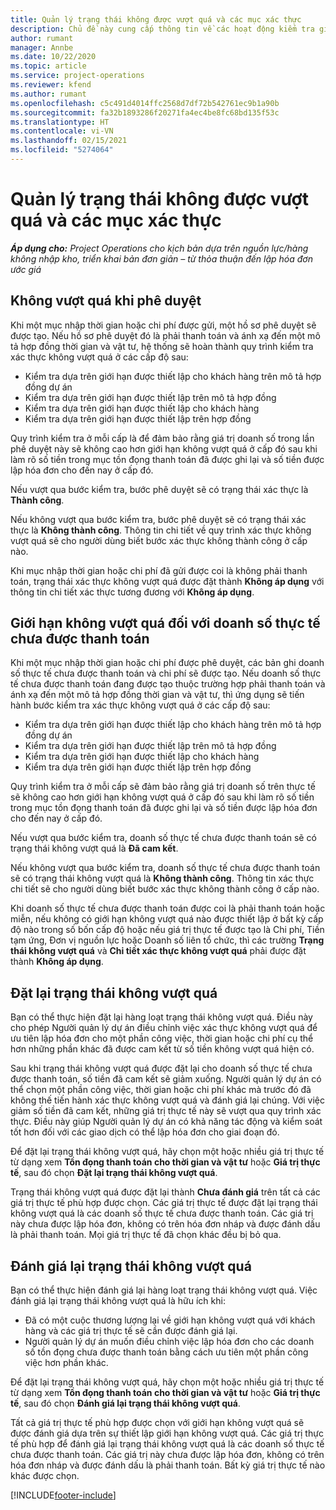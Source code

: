 ```yaml
---
title: Quản lý trạng thái không được vượt quá và các mục xác thực
description: Chủ đề này cung cấp thông tin về các hoạt động kiểm tra giới hạn không vượt quá được thực hiện trong Project Operations.
author: rumant
manager: Annbe
ms.date: 10/22/2020
ms.topic: article
ms.service: project-operations
ms.reviewer: kfend
ms.author: rumant
ms.openlocfilehash: c5c491d4014ffc2568d7df72b542761ec9b1a90b
ms.sourcegitcommit: fa32b1893286f20271fa4ec4be8fc68bd135f53c
ms.translationtype: HT
ms.contentlocale: vi-VN
ms.lasthandoff: 02/15/2021
ms.locfileid: "5274064"
---
```

# <a name="manage-not-to-exceed-status-and-validations"></a>Quản lý trạng thái không được vượt quá và các mục xác thực 

_**Áp dụng cho:** Project Operations cho kịch bản dựa trên nguồn lực/hàng không nhập kho, triển khai bản đơn giản – từ thỏa thuận đến lập hóa đơn ước giá_

## <a name="not-to-exceed-on-approvals"></a>Không vượt quá khi phê duyệt

Khi một mục nhập thời gian hoặc chi phí được gửi, một hồ sơ phê duyệt sẽ được tạo. Nếu hồ sơ phê duyệt đó là phải thanh toán và ánh xạ đến một mô tả hợp đồng thời gian và vật tư, hệ thống sẽ hoàn thành quy trình kiểm tra xác thực không vượt quá ở các cấp độ sau:

  - Kiểm tra dựa trên giới hạn được thiết lập cho khách hàng trên mô tả hợp đồng dự án
  - Kiểm tra dựa trên giới hạn được thiết lập trên mô tả hợp đồng
  - Kiểm tra dựa trên giới hạn được thiết lập cho khách hàng
  - Kiểm tra dựa trên giới hạn được thiết lập trên hợp đồng

Quy trình kiểm tra ở mỗi cấp là để đảm bảo rằng giá trị doanh số trong lần phê duyệt này sẽ không cao hơn giới hạn không vượt quá ở cấp đó sau khi làm rõ số tiền trong mục tồn đọng thanh toán đã được ghi lại và số tiền được lập hóa đơn cho đến nay ở cấp đó.

Nếu vượt qua bước kiểm tra, bước phê duyệt sẽ có trạng thái xác thực là **Thành công**.

Nếu không vượt qua bước kiểm tra, bước phê duyệt sẽ có trạng thái xác thực là **Không thành công**. Thông tin chi tiết về quy trình xác thực không vượt quá sẽ cho người dùng biết bước xác thực không thành công ở cấp nào.

Khi mục nhập thời gian hoặc chi phí đã gửi được coi là không phải thanh toán, trạng thái xác thực không vượt quá được đặt thành **Không áp dụng** với thông tin chi tiết xác thực tương đương với **Không áp dụng**.

## <a name="not-to-exceed-on-unbilled-sales-actuals"></a>Giới hạn không vượt quá đối với doanh số thực tế chưa được thanh toán

Khi một mục nhập thời gian hoặc chi phí được phê duyệt, các bản ghi doanh số thực tế chưa được thanh toán và chi phí sẽ được tạo. Nếu doanh số thực tế chưa được thanh toán đang được tạo thuộc trường hợp phải thanh toán và ánh xạ đến một mô tả hợp đồng thời gian và vật tư, thì ứng dụng sẽ tiến hành bước kiểm tra xác thực không vượt quá ở các cấp độ sau:

  - Kiểm tra dựa trên giới hạn được thiết lập cho khách hàng trên mô tả hợp đồng dự án
  - Kiểm tra dựa trên giới hạn được thiết lập trên mô tả hợp đồng
  - Kiểm tra dựa trên giới hạn được thiết lập cho khách hàng
  - Kiểm tra dựa trên giới hạn được thiết lập trên hợp đồng

Quy trình kiểm tra ở mỗi cấp sẽ đảm bảo rằng giá trị doanh số trên thực tế sẽ không cao hơn giới hạn không vượt quá ở cấp đó sau khi làm rõ số tiền trong mục tồn đọng thanh toán đã được ghi lại và số tiền được lập hóa đơn cho đến nay ở cấp đó.

Nếu vượt qua bước kiểm tra, doanh số thực tế chưa được thanh toán sẽ có trạng thái không vượt quá là **Đã cam kết**.

Nếu không vượt qua bước kiểm tra, doanh số thực tế chưa được thanh toán sẽ có trạng thái không vượt quá là **Không thành công**. Thông tin xác thực chi tiết sẽ cho người dùng biết bước xác thực không thành công ở cấp nào.

Khi doanh số thực tế chưa được thanh toán được coi là phải thanh toán hoặc miễn, nếu không có giới hạn không vượt quá nào được thiết lập ở bất kỳ cấp độ nào trong số bốn cấp độ hoặc nếu giá trị thực tế được tạo là Chi phí, Tiền tạm ứng, Đơn vị nguồn lực hoặc Doanh số liên tổ chức, thì các trường **Trạng thái không vượt quá** và **Chi tiết xác thực không vượt quá** phải được đặt thành **Không áp dụng**.

## <a name="reset-the-not-to-exceed-status"></a>Đặt lại trạng thái không vượt quá

Bạn có thể thực hiện đặt lại hàng loạt trạng thái không vượt quá. Điều này cho phép Người quản lý dự án điều chỉnh việc xác thực không vượt quá để ưu tiên lập hóa đơn cho một phần công việc, thời gian hoặc chi phí cụ thể hơn những phần khác đã được cam kết từ số tiền không vượt quá hiện có.

Sau khi trạng thái không vượt quá được đặt lại cho doanh số thực tế chưa được thanh toán, số tiền đã cam kết sẽ giảm xuống. Người quản lý dự án có thể chọn một phần công việc, thời gian hoặc chi phí khác mà trước đó đã không thế tiến hành xác thực không vượt quá và đánh giá lại chúng. Với việc giảm số tiền đã cam kết, những giá trị thực tế này sẽ vượt qua quy trình xác thực. Điều này giúp Người quản lý dự án có khả năng tác động và kiểm soát tốt hơn đối với các giao dịch có thể lập hóa đơn cho giai đoạn đó.

Để đặt lại trạng thái không vượt quá, hãy chọn một hoặc nhiều giá trị thực tế từ dạng xem **Tồn đọng thanh toán cho thời gian và vật tư** hoặc **Giá trị thực tế**, sau đó chọn **Đặt lại trạng thái không vượt quá**.

Trạng thái không vượt quá được đặt lại thành **Chưa đánh giá** trên tất cả các giá trị thực tế phù hợp được chọn. Các giá trị thực tế được đặt lại trạng thái không vượt quá là các doanh số thực tế chưa được thanh toán. Các giá trị này chưa được lập hóa đơn, không có trên hóa đơn nháp và được đánh dấu là phải thanh toán. Mọi giá trị thực tế đã chọn khác đều bị bỏ qua.

## <a name="reevaluate-not-to-exceed-status"></a>Đánh giá lại trạng thái không vượt quá

Bạn có thể thực hiện đánh giá lại hàng loạt trạng thái không vượt quá. Việc đánh giá lại trạng thái không vượt quá là hữu ích khi:

  - Đã có một cuộc thương lượng lại về giới hạn không vượt quá với khách hàng và các giá trị thực tế sẽ cần được đánh giá lại.
  - Người quản lý dự án muốn điều chỉnh việc lập hóa đơn cho các doanh số tồn đọng chưa được thanh toán bằng cách ưu tiên một phần công việc hơn phần khác.

Để đặt lại trạng thái không vượt quá, hãy chọn một hoặc nhiều giá trị thực tế từ dạng xem **Tồn đọng thanh toán cho thời gian và vật tư** hoặc **Giá trị thực tế**, sau đó chọn **Đánh giá lại trạng thái không vượt quá**.

Tất cả giá trị thực tế phù hợp được chọn với giới hạn không vượt quá sẽ được đánh giá dựa trên sự thiết lập giới hạn không vượt quá. Các giá trị thực tế phù hợp để đánh giá lại trạng thái không vượt quá là các doanh số thực tế chưa được thanh toán. Các giá trị này chưa được lập hóa đơn, không có trên hóa đơn nháp và được đánh dấu là phải thanh toán. Bất kỳ giá trị thực tế nào khác được chọn.


[!INCLUDE[footer-include](../../includes/footer-banner.md)]